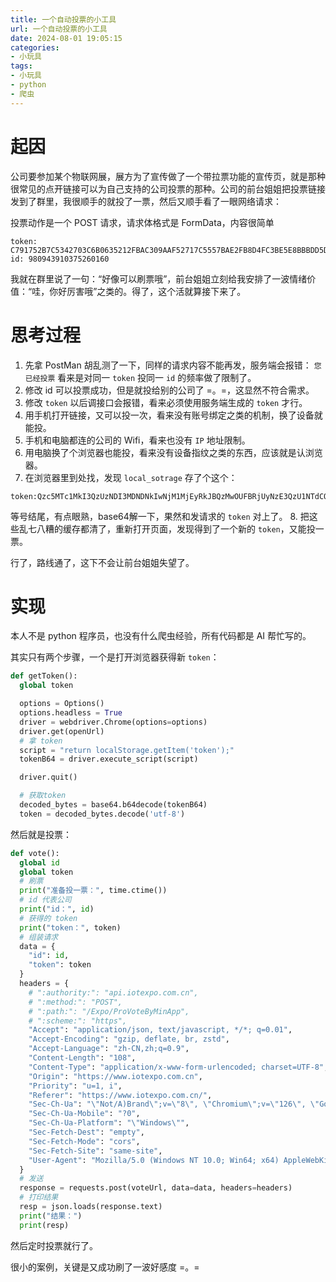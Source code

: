 ```yaml
---
title: 一个自动投票的小工具
url: 一个自动投票的小工具
date: 2024-08-01 19:05:15
categories:
- 小玩具
tags:
- 小玩具
- python
- 爬虫
---
```


# 起因

公司要参加某个物联网展，展方为了宣传做了一个带拉票功能的宣传页，就是那种很常见的点开链接可以为自己支持的公司投票的那种。公司的前台姐姐把投票链接发到了群里，我很顺手的就投了一票，然后又顺手看了一眼网络请求：

<!-- more -->

投票动作是一个 POST 请求，请求体格式是 FormData，内容很简单

```text
token: C791752B7C5342703C6B0635212FBAC309AAF52717C5557BAE2FB8D4FC3BE5E8BBBDD5D6F8CFBD15
id: 980943910375260160
```

我就在群里说了一句：“好像可以刷票哦”，前台姐姐立刻给我安排了一波情绪价值：“哇，你好厉害哦”之类的。得了，这个活就算接下来了。

# 思考过程

1. 先拿 PostMan 胡乱测了一下，同样的请求内容不能再发，服务端会报错：
`您已经投票`
看来是对同一 `token` 投同一 `id` 的频率做了限制了。
2. 修改 id 可以投票成功，但是就投给别的公司了 =。=，这显然不符合需求。
3. 修改 `token` 以后调接口会报错，看来必须使用服务端生成的 `token` 才行。
4. 用手机打开链接，又可以投一次，看来没有账号绑定之类的机制，换了设备就能投。
5. 手机和电脑都连的公司的 Wifi，看来也没有 `IP` 地址限制。
6. 用电脑换了个浏览器也能投，看来没有设备指纹之类的东西，应该就是认浏览器。
7. 在浏览器里到处找，发现 `local_sotrage` 存了个这个：
```text
token:Qzc5MTc1MkI3QzUzNDI3MDNDNkIwNjM1MjEyRkJBQzMwOUFBRjUyNzE3QzU1NTdCQUUyRkI4RDRGQzNCRTVFOEJCQkRENUQ2RjhDRkJEMTU=
```
等号结尾，有点眼熟，base64解一下，果然和发请求的 `token` 对上了。
8. 把这些乱七八糟的缓存都清了，重新打开页面，发现得到了一个新的 `token`，又能投一票。

行了，路线通了，这下不会让前台姐姐失望了。

# 实现

本人不是 python 程序员，也没有什么爬虫经验，所有代码都是 AI 帮忙写的。

其实只有两个步骤，一个是打开浏览器获得新 `token`：

```python 获得token
def getToken():
  global token

  options = Options()
  options.headless = True
  driver = webdriver.Chrome(options=options)
  driver.get(openUrl)
  # 拿 token
  script = "return localStorage.getItem('token');"
  tokenB64 = driver.execute_script(script)

  driver.quit()

  # 获取token
  decoded_bytes = base64.b64decode(tokenB64)
  token = decoded_bytes.decode('utf-8')
```

然后就是投票：

```python 投票
def vote():
  global id
  global token
  # 刷票
  print("准备投一票：", time.ctime())
  # id 代表公司
  print("id：", id)
  # 获得的 token
  print("token：", token)
  # 组装请求
  data = {
    "id": id,
    "token": token
  }
  headers = {
    # ":authority:": "api.iotexpo.com.cn",
    # ":method:": "POST",
    # ":path:": "/Expo/ProVoteByMinApp",
    # ":scheme:": "https",
    "Accept": "application/json, text/javascript, */*; q=0.01",
    "Accept-Encoding": "gzip, deflate, br, zstd",
    "Accept-Language": "zh-CN,zh;q=0.9",
    "Content-Length": "108",
    "Content-Type": "application/x-www-form-urlencoded; charset=UTF-8",
    "Origin": "https://www.iotexpo.com.cn",
    "Priority": "u=1, i",
    "Referer": "https://www.iotexpo.com.cn/",
    "Sec-Ch-Ua": "\"Not/A)Brand\";v=\"8\", \"Chromium\";v=\"126\", \"Google Chrome\";v=\"126\"",
    "Sec-Ch-Ua-Mobile": "?0",
    "Sec-Ch-Ua-Platform": "\"Windows\"",
    "Sec-Fetch-Dest": "empty",
    "Sec-Fetch-Mode": "cors",
    "Sec-Fetch-Site": "same-site",
    "User-Agent": "Mozilla/5.0 (Windows NT 10.0; Win64; x64) AppleWebKit/537.36 (KHTML, like Gecko) Chrome/126.0.0.0 Safari/537.36",
  }
  # 发送
  response = requests.post(voteUrl, data=data, headers=headers)
  # 打印结果
  resp = json.loads(response.text)
  print("结果：")
  print(resp)
```

然后定时投票就行了。

很小的案例，关键是又成功刷了一波好感度 =。=
